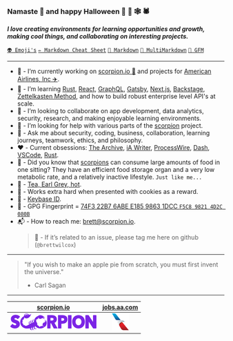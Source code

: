 ### Namaste 🖖 and happy Halloween 🎃 👻 🕸️ 🕷️

**_I love creating environments for learning opportunities and growth, making cool things, and collaborating on interesting projects._**

[`👽 Emoji's`](docs/EMOJI.md) [`✏️ Markdown Cheat Sheet`](docs/CHEAT_SHEET.md) [`📙 Markdown`](docs/MARKDOWN.md) [`📗 MultiMarkdown`](docs/MULTIMARKDOWN.md) [`📕 GFM`](docs/GFM.md)

---

- 🔭 - I’m currently working on [scorpion.io 🦂](https://scorpion.io) and projects for [American Airlines, Inc ✈️](https://jobs.aa.com).
- 🌱 - I’m learning [Rust](https://www.rust-lang.org), [React](https://reactjs.org), [GraphQL](https://graphql.org), [Gatsby](https://www.gatsbyjs.com), [Next.js](https://nextjs.org), [Backstage](https://backstage.io), [Zettelkasten Method](https://zettelkasten.de), and how to build robust enterprise level API's at scale.
- 👥 - I’m looking to collaborate on app development, data analytics, security, research, and making enjoyable learning environments.
- 🤔 - I’m looking for help with various parts of the [scorpion](https://github.com/scorpion/scorpion/issues) project.
- 💬 - Ask me about security, coding, business, collaboration, learning journeys, teamwork, ethics, and philosophy.
- ❤️ - Current obsessions: [The Archive](https://zettelkasten.de/the-archive/), [iA Writer](https://ia.net/writer), [ProcessWire](https://processwire.com), [Dash](https://kapeli.com/dash), [VSCode](https://code.visualstudio.com), [Rust](https://www.rust-lang.org).
- 👀 - Did you know that [scorpions](https://en.wikipedia.org/wiki/Scorpion) can consume large amounts of food in one sitting? They have an efficient food storage organ and a very low metabolic rate, and a relatively inactive lifestyle. `Just like me...`
- 🍵 - [Tea, Earl Grey, hot](https://en.wikipedia.org/wiki/ISO_3103).
- 🍪 - Works extra hard when presented with cookies as a reward.
- 🔐 - [Keybase ID](https://keybase.io/brettwilcox).
- 🔑 - GPG Fingerprint = [74F3 22B7 6ABE E185 9863 1DCC `F5C8 9821 4D2C 080B`](https://gist.githubusercontent.com/brettwilcox/195560f183d04e329f1b1d8631366a3f/raw/cb3e4b2d2f8a4fdf483d21497cb00ef381597b15/public_key.asc)
- 📬 - How to reach me: brett@scorpion.io.
  > 🙅 - If it’s related to an issue, please tag me here on github (`@brettwilcox`)

---

> "If you wish to make an apple pie from scratch, you must first invent the universe."
>
> - Carl Sagan

---

|                                        [scorpion.io](https://scorpion.io)                                        |                                       [jobs.aa.com](https://jobs.aa.com)                                        |
| :--------------------------------------------------------------------------------------------------------------: | :-------------------------------------------------------------------------------------------------------------: |
| [![scorpion.io](https://raw.githubusercontent.com/brettwilcox/brettwilcox/main/docs/images/scorpion.png)][link1] | [![jobs.aa.com](https://raw.githubusercontent.com/brettwilcox/brettwilcox/main/docs/images/aa_logo.png)][link2] |

[link1]: https://github.com/scorpion
[link2]: https://github.com/AmericanAirlines

<!--
**brettwilcox/brettwilcox** is a ✨ _special_ ✨ repository because its `README.md` (this file) appears on your GitHub profile.
-->
